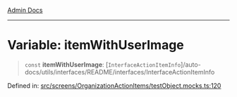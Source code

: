 [Admin Docs](/)

***

# Variable: itemWithUserImage

> `const` **itemWithUserImage**: [`InterfaceActionItemInfo`]/auto-docs/utils/interfaces/README/interfaces/InterfaceActionItemInfo

Defined in: [src/screens/OrganizationActionItems/testObject.mocks.ts:120](https://github.com/PalisadoesFoundation/talawa-admin/blob/main/src/screens/OrganizationActionItems/testObject.mocks.ts#L120)
